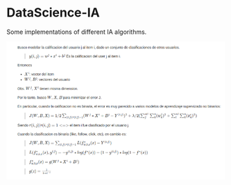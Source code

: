 # DataScience-IA
Some implementations of different IA algorithms.

<img src="readme-imgs/sample-pic.png" />
